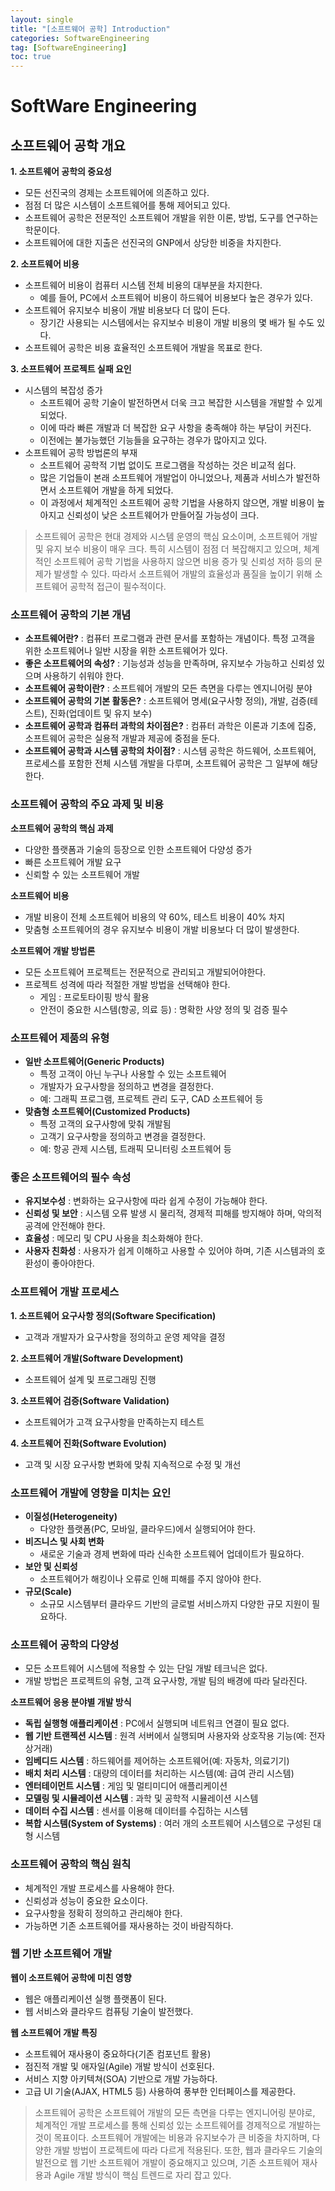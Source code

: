 ```yaml
---
layout: single
title: "[소프트웨어 공학] Introduction"
categories: SoftwareEngineering
tag: [SoftwareEngineering]
toc: true
---
```


# SoftWare Engineering

## 소프트웨어 공학 개요

**1. 소프트웨어 공학의 중요성**
 - 모든 선진국의 경제는 소프트웨어에 의존하고 있다.
 - 점점 더 많은 시스템이 소프트웨어를 통해 제어되고 있다.
 - 소프트웨어 공학은 전문적인 소프트웨어 개발을 위한 이론, 방법, 도구를 연구하는 학문이다.
 - 소프트웨어에 대한 지출은 선진국의 GNP에서 상당한 비중을 차지한다.

**2. 소프트웨어 비용**
 - 소프트웨어 비용이 컴퓨터 시스템 전체 비용의 대부분을 차지한다.
    - 예를 들어, PC에서 소프트웨어  비용이 하드웨어 비용보다 높은 경우가 있다.
 - 소프트웨어 유지보수 비용이 개발 비용보다 더 많이 든다.
    - 장기간 사용되는 시스템에서는 유지보수 비용이 개발 비용의 몇 배가 될 수도 있다.
 - 소프트웨어 공학은 비용 효율적인 소프트웨어 개발을 목표로 한다.

**3. 소프트웨어 프로젝트 실패 요인**
 - 시스템의 복잡성 증가
    - 소프트웨어 공학 기술이 발전하면서 더욱 크고 복잡한 시스템을 개발할 수 있게 되었다.
    - 이에 따라 빠른 개발과 더 복잡한 요구 사항을 충족해야 하는 부담이 커진다.
    - 이전에는 불가능했던 기능들을 요구하는 경우가 많아지고 있다.
 - 소프트웨어 공학 방법론의 부재
    - 소프트웨어 공학적 기법 없이도 프로그램을 작성하는 것은 비교적 쉽다.
    - 많은 기업들이 본래 소프트웨어 개발업이 아니었으나, 제품과 서비스가 발전하면서 소프트웨어 개발을 하게 되었다.
    - 이 과정에서 체계적인 소프트웨어 공학 기법을 사용하지 않으면, 개발 비용이 높아지고 신뢰성이 낮은 소프트웨어가 만들어질 가능성이 크다.

> 소프트웨어 공학은 현대 경제와 시스템 운영의 핵심 요소이며, 소프트웨어 개발 및 유지 보수 비용이 매우 크다. 특히 시스템이 점점 더 복잡해지고 있으며, 체계적인 소프트웨어 공학 기법을 사용하지 않으면 비용 증가 및 신뢰성 저하 등의 문제가 발생할 수 있다. 따라서 소프트웨어 개발의 효율성과 품질을 높이기 위해 소프트웨어 공학적 접근이 필수적이다.

### 소프트웨어 공학의 기본 개념
 - **소프트웨어란?** : 컴퓨터 프로그램과 관련 문서를 포함하는 개념이다. 특정 고객을 위한 소프트웨어나 일반 시장을 위한 소프트웨어가 있다.
 - **좋은 소프트웨어의 속성?** : 기능성과 성능을 만족하며, 유지보수 가능하고 신뢰성 있으며 사용하기 쉬워야 한다.
 - **소프트웨어 공학이란?** : 소프트웨어 개발의 모든 측면을 다루는 엔지니어링 분야
 - **소프트웨어 공학의 기본 활동은?** : 소프트웨어 명세(요구사항 정의), 개발, 검증(테스트), 진화(업데이트 및 유지 보수)
 - **소프트웨어 공학과 컴퓨터 과학의 차이점은?** : 컴퓨터 과학은 이론과 기초에 집중, 소프트웨어 공학은 실용적 개발과 제공에 중점을 둔다.
 - **소프트웨어 공학과 시스템 공학의 차이점?** : 시스템 공학은 하드웨어, 소프트웨어, 프로세스를 포함한 전체 시스템 개발을 다루며, 소프트웨어 공학은 그 일부에 해당한다.

### 소프트웨어 공학의 주요 과제 및 비용
 **소프트웨어 공학의 핵심 과제**
  - 다양한 플랫폼과 기술의 등장으로 인한 소프트웨어 다양성 증가
  - 빠른 소프트웨어 개발 요구
  - 신뢰할 수 있는 소프트웨어 개발

**소프트웨어 비용**
 - 개발 비용이 전체 소프트웨어 비용의 약 60%, 테스트 비용이 40% 차지
 - 맞춤형 소프트웨어의 경우 유지보수 비용이 개발 비용보다 더 많이 발생한다.

**소프트웨어 개발 방법론**
 - 모든 소프트웨어 프로젝트는 전문적으로 관리되고 개발되어야한다.
 - 프로젝트 성격에 따라 적절한 개발 방법을 선택해야 한다.
    - 게임 : 프로토타이핑 방식 활용
    - 안전이 중요한 시스템(항공, 의료 등) : 명확한 사양 정의 및 검증 필수

### 소프트웨어 제품의 유형
- **일반 소프트웨어(Generic Products)**
    - 특정 고객이 아닌 누구나 사용할 수 있는 소프트웨어
    - 개발자가 요구사항을 정의하고 변경을 결정한다.
    - 예: 그래픽 프로그램, 프로젝트 관리 도구, CAD 소프트웨어 등
- **맞춤형 소프트웨어(Customized Products)**
    - 특정 고객의 요구사항에 맞춰 개발됨
    - 고객기 요구사항을 정의하고 변경을 결정한다.
    - 예: 항공 관제 시스템, 트래픽 모니터링 소프트웨어 등

### 좋은 소프트웨어의 필수 속성
- **유지보수성** : 변화하는 요구사항에 따라 쉽게 수정이 가능해야 한다.
- **신뢰성 및 보안** : 시스템 오류 발생 시 물리적, 경제적 피해를 방지해야 하며, 악의적 공격에 안전해야 한다.
- **효율성** : 메모리 및 CPU 사용을 최소화해야 한다.
- **사용자 친화성** : 사용자가 쉽게 이해하고 사용할 수 있어야 하며, 기존 시스템과의 호환성이 좋아야한다.

### 소프트웨어 개발 프로세스
**1. 소프트웨어 요구사항 정의(Software Specification)**
 - 고객과 개발자가 요구사항을 정의하고 운영 제약을 결정

**2. 소프트웨어 개발(Software Development)**
 - 소프트웨어 설계 및 프로그래밍 진행

**3. 소프트웨어 검증(Software Validation)**
 - 소프트웨어가 고객 요구사항을 만족하는지 테스트

**4. 소프트웨어 진화(Software Evolution)**
 - 고객 및 시장 요구사항 변화에 맞춰 지속적으로 수정 및 개선

### 소프트웨어 개발에 영향을 미치는 요인
- **이질성(Heterogeneity)**
    - 다양한 플랫폼(PC, 모바일, 클라우드)에서 실행되어야 한다.
- **비즈니스 및 사회 변화**
    - 새로운 기술과 경제 변화에 따라 신속한 소프트웨어 업데이트가 필요하다.
- **보안 및 신뢰성**
    - 소프트웨어가 해킹이나 오류로 인해 피해를 주지 않아야 한다.
- **규모(Scale)**
    - 소규모 시스템부터 클라우드 기반의 글로벌 서비스까지 다양한 규모 지원이 필요하다.

### 소프트웨어 공학의 다양성
 - 모든 소프트웨어 시스템에 적용할 수 있는 단일 개발 테크닉은 없다.
 - 개발 방법은 프로젝트의 유형, 고객 요구사항, 개발 팀의 배경에 따라 달라진다.

**소프트웨어 응용 분야별 개발 방식**
 - **독립 실행형 애플리케이션** : PC에서 실행되며 네트워크 연결이 필요 없다.
 - **웹 기반 트랜젝션 시스템** : 원격 서버에서 실행되며 사용자와 상호작용 기능(예: 전자상거래)
 - **임베디드 시스템** : 하드웨어를 제어하는 소프트웨어(예: 자동차, 의료기기)
 - **배치 처리 시스템** : 대량의 데이터를 처리하는 시스템(예: 급여 관리 시스템)
 - **엔터테이먼트 시스템** : 게임 및 멀티미디어 애플리케이션
 - **모델링 및 시뮬레이션 시스템** : 과학 및 공학적 시뮬레이션 시스템
 - **데이터 수집 시스템** : 센서를 이용해 데이터를 수집하는 시스템
 - **복합 시스템(System of Systems)** : 여러 개의 소프트웨어 시스템으로 구성된 대형 시스템

### 소프트웨어 공학의 핵심 원칙
 - 체계적인 개발 프로세스를 사용해야 한다.
 - 신뢰성과 성능이 중요한 요소이다.
 - 요구사항을 정확히 정의하고 관리해야 한다.
 - 가능하면 기존 소프트웨어를 재사용하는 것이 바람직하다.

### 웹 기반 소프트웨어 개발
**웹이 소프트웨어 공학에 미친 영향**
 - 웹은 애플리케이션 실행 플랫폼이 된다.
 - 웹 서비스와 클라우드 컴퓨팅 기술이 발전했다.

**웹 소프트웨어 개발 특징**
 - 소프트웨어 재사용이 중요하다(기존 컴포넌트 활용)
 - 점진적 개발 및 애자일(Agile) 개발 방식이 선호된다.
 - 서비스 지향 아키텍쳐(SOA) 기반으로 개발 가능하다.
 - 고급 UI 기술(AJAX, HTML5 등) 사용하여 풍부한 인터페이스를 제공한다.


> 소프트웨어 공학은 소프트웨어 개발의 모든 측면을 다루는 엔지니어링 분야로, 체계적인 개발 프로세스를 통해 신뢰성 있는 소프트웨어를 경제적으로 개발하는 것이 목표이다. 소프트웨어 개발에는 비용과 유지보수가 큰 비중을 차지하며, 다양한 개발 방법이 프로젝트에 따라 다르게 적용된다. 또한, 웹과 클라우드 기술의 발전으로 웹 기반 소프트웨어 개발이 중요해지고 있으며, 기존 소프트웨어 재사용과 Agile 개발 방식이 핵심 트렌드로 자리 잡고 있다.